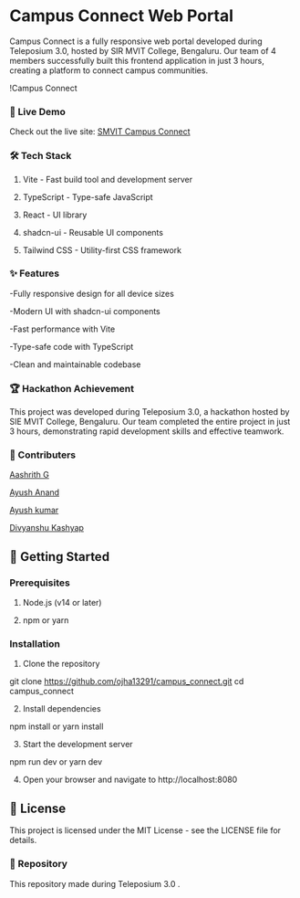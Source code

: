 <h1>Campus Connect Web Portal</h1>

 Campus Connect is a fully responsive web portal developed during Teleposium 3.0, hosted by SIR MVIT College, Bengaluru. Our team of 4 members successfully built this frontend application in just 
 3 hours, creating a platform to connect campus communities.



 !Campus Connect



<h3>🚀 Live Demo</h3>

 Check out the live site: <a href="https://smvit-campus-connect.vercel.app/">SMVIT Campus Connect</a>



<h3>🛠️ Tech Stack</h3>

 1. Vite - Fast build tool and development server

 2. TypeScript - Type-safe JavaScript

 3. React - UI library

 4. shadcn-ui - Reusable UI components

 5. Tailwind CSS - Utility-first CSS framework



<h3>✨ Features</h3>

 -Fully responsive design for all device sizes

 -Modern UI with shadcn-ui components

 -Fast performance with Vite

 -Type-safe code with TypeScript

 -Clean and maintainable codebase



<h3>🏆 Hackathon Achievement</h3>

 This project was developed during Teleposium 3.0, a hackathon hosted by SIE MVIT College, Bengaluru. Our team completed the entire project in just 3 hours, demonstrating rapid development skills 
 and effective teamwork.



<h3>👥 Contributers</h3>

 <a href="https://github.com/AashrithG-tech">Aashrith G</a>

 <a href="https://github.com/ayushanand1604">Ayush Anand</a>

 <a href="https://github.com/ojha13291">Ayush kumar</a>

 <a href="https://github.com/DivyanshuKashyap14">Divyanshu Kashyap</a>



<h2>🚀 Getting Started</h2>



<h3>Prerequisites</h3>

 1. Node.js (v14 or later)

 2. npm or yarn



<h3>Installation</h3>

 1. Clone the repository

  git clone https://github.com/ojha13291/campus_connect.git
  cd campus_connect



2. Install dependencies

 npm install
  or
 yarn install



3. Start the development server

 npm run dev
  or
 yarn dev



4. Open your browser and navigate to http://localhost:8080



<h2>📝 License</h2>

This project is licensed under the MIT License - see the LICENSE file for details.



<h3>🔗 Repository</h3>

This repository made during Teleposium 3.0 .
